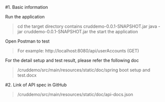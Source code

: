 #1. Basic information

Run the application 

>cd the target directory contains  cruddemo-0.0.1-SNAPSHOT.jar
>java -jar cruddemo-0.0.1-SNAPSHOT.jar the start the application


Open Postman to test 
> For example: http://localhost:8080/api/userAccounts  (GET)

For the detail setup and test result, please refer the following doc
> /cruddemo/src/main/resources/static/doc/spring boot setup and test.docx

#2. Link of API spec in GitHub
>/cruddemo/src/main/resources/static/doc/api-docs.json

